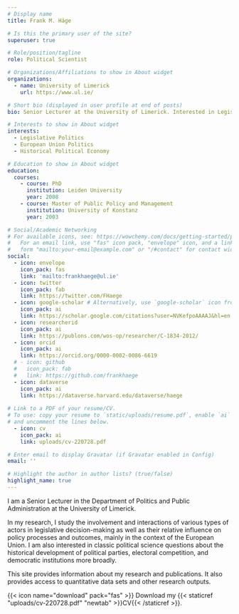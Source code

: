 ```yaml
---
# Display name
title: Frank M. Häge

# Is this the primary user of the site?
superuser: true

# Role/position/tagline
role: Political Scientist

# Organizations/Affiliations to show in About widget
organizations:
  - name: University of Limerick
    url: https://www.ul.ie/

# Short bio (displayed in user profile at end of posts)
bio: Senior Lecturer at the University of Limerick. Interested in Legislative Politics, European Union Politics, and Historical Political Economy.

# Interests to show in About widget
interests:
  - Legislative Politics
  - European Union Politics
  - Historical Political Economy

# Education to show in About widget
education:
  courses:
    - course: PhD
      institution: Leiden University
      year: 2008
    - course: Master of Public Policy and Management
      institution: University of Konstanz
      year: 2003

# Social/Academic Networking
# For available icons, see: https://wowchemy.com/docs/getting-started/page-builder/#icons
#   For an email link, use "fas" icon pack, "envelope" icon, and a link in the
#   form "mailto:your-email@example.com" or "/#contact" for contact widget.
social:
  - icon: envelope
    icon_pack: fas
    link: 'mailto:frankhaege@ul.ie'
  - icon: twitter
    icon_pack: fab
    link: https://twitter.com/FHaege
  - icon: google-scholar # Alternatively, use `google-scholar` icon from `ai` icon pack
    icon_pack: ai
    link: https://scholar.google.com/citations?user=NVKefpoAAAAJ&hl=en
  - icon: researcherid
    icon_pack: ai
    link: https://publons.com/wos-op/researcher/C-1834-2012/ 
  - icon: orcid
    icon_pack: ai
    link: https://orcid.org/0000-0002-0086-6619
  # - icon: github
  #   icon_pack: fab
  #   link: https://github.com/frankhaege
  - icon: dataverse
    icon_pack: ai
    link: https://dataverse.harvard.edu/dataverse/haege    
 
# Link to a PDF of your resume/CV.
# To use: copy your resume to `static/uploads/resume.pdf`, enable `ai` icons in `params.toml`,
# and uncomment the lines below.
  - icon: cv
    icon_pack: ai
    link: uploads/cv-220728.pdf

# Enter email to display Gravatar (if Gravatar enabled in Config)
email: ''

# Highlight the author in author lists? (true/false)
highlight_name: true
---
```


I am a Senior Lecturer in the Department of Politics and Public Administration at the University of Limerick. 

In my research, I study the involvement and interactions of various types of actors in legislative decision-making as well as their relative influence on policy processes and outcomes, mainly in the context of the European Union. I am also interested in classic political science questions about the historical development of political parties, electoral competition, and democratic institutions more broadly.

This site provides information about my research and publications. It also provides access to quantitative data sets and other research outputs.

{{< icon name="download" pack="fas" >}} Download my {{< staticref "uploads/cv-220728.pdf" "newtab" >}}CV{{< /staticref >}}.
